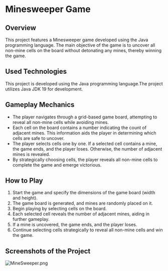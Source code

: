 # Minesweeper Game
## Overview
This project features a Minesweeper game developed using the Java programming language. The main objective of the game is to uncover all non-mine cells on the board without detonating any mines, thereby winning the game.

## Used Technologies
This project is developed using the Java programming language.The project utilizes Java JDK 19 for development.

## Gameplay Mechanics
- The player navigates through a grid-based game board, attempting to reveal all non-mine cells while avoiding mines.
- Each cell on the board contains a number indicating the count of adjacent mines. This information aids the player in determining which cells are safe to uncover.
- The player selects cells one by one. If a selected cell contains a mine, the game ends, and the player loses. Otherwise, the number of adjacent mines is revealed.
- By strategically choosing cells, the player reveals all non-mine cells to complete the game and emerge victorious.

## How to Play
1. Start the game and specify the dimensions of the game board (width and height).
2. The game board is generated, and mines are randomly placed on it.
3. Begin playing by selecting cells on the board.
4. Each selected cell reveals the number of adjacent mines, aiding in further gameplay.
5. If a mine is uncovered, the game ends, and the player loses.
6. Continue selecting cells strategically to reveal all non-mine cells and win the game.

## Screenshots of the Project
![MineSweeper.png](MineSweeper.png)